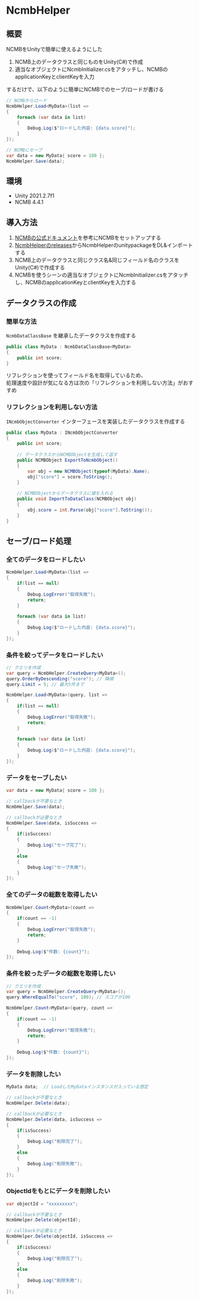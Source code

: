 # NcmbHelper
## 概要
NCMBをUnityで簡単に使えるようにした

1. NCMB上のデータクラスと同じものをUnity(C#)で作成
2. 適当なオブジェクトにNcmbInitializer.csをアタッチし、NCMBのapplicationKeyとclientKeyを入力

するだけで、以下のように簡単にNCMBでのセーブ/ロードが書ける

```cs
// NCMBからロード
NcmbHelper.Load<MyData>(list =>
{
    foreach (var data in list)
    {
        Debug.Log($"ロードした内容: {data.score}");
    }
});

// NCMBにセーブ
var data = new MyData{ score = 100 };
NcmbHelper.Save(data);
```

## 環境
- Unity 2021.2.7f1
- NCMB 4.4.1

## 導入方法
1. [NCMBの公式ドキュメント](https://mbaas.nifcloud.com/doc/current/introduction/quickstart_unity.html)を参考にNCMBをセットアップする
2. [NcmbHelperのreleases](https://github.com/Yusuke57/NcmbHelper/releases)からNcmbHelperのunitypackageをDL&インポートする
3. NCMB上のデータクラスと同じクラス名&同じフィールド名のクラスをUnity(C#)で作成する
4. NCMBを使うシーンの適当なオブジェクトにNcmbInitializer.csをアタッチし、NCMBのapplicationKeyとclientKeyを入力する


## データクラスの作成

### 簡単な方法
`NcmbDataClassBase` を継承したデータクラスを作成する

```cs
public class MyData : NcmbDataClassBase<MyData>
{
    public int score;
}
```

リフレクションを使ってフィールド名を取得しているため、  
処理速度や設計が気になる方は次の「リフレクションを利用しない方法」がおすすめ

### リフレクションを利用しない方法
`INcmbObjectConverter` インターフェースを実装したデータクラスを作成する

```cs
public class MyData : INcmbObjectConverter
{
    public int score;
    
    // データクラスからNCMBObjectを生成して返す
    public NCMBObject ExportToNcmbObject()
    {
        var obj = new NCMBObject(typeof(MyData).Name);
        obj["score"] = score.ToString();
    }
    
    // NCMBObjectからデータクラスに値を入れる
    public void ImportToDataClass(NCMBObject obj)
    {
        obj.score = int.Parse(obj["score"].ToString());
    }
}
```


## セーブ/ロード処理

### 全てのデータをロードしたい
```cs
NcmbHelper.Load<MyData>(list =>
{
    if(list == null)
    {
        Debug.LogError("取得失敗");
        return;
    }
    
    foreach (var data in list)
    {
        Debug.Log($"ロードした内容: {data.score}");
    }
});
```

### 条件を絞ってデータをロードしたい
```cs
// クエリを作成
var query = NcmbHelper.CreateQuery<MyData>();
query.OrderByDescending("score"); // 降順
query.Limit = 5; // 最大5件まで

NcmbHelper.Load<MyData>(query, list =>
{
    if(list == null)
    {
        Debug.LogError("取得失敗");
        return;
    }
    
    foreach (var data in list)
    {
        Debug.Log($"ロードした内容: {data.score}");
    }
});
```

### データをセーブしたい
```cs
var data = new MyData{ score = 100 };

// callbackが不要なとき
NcmbHelper.Save(data);

// callbackが必要なとき
NcmbHelper.Save(data, isSuccess => 
{
    if(isSuccess)
    {
        Debug.Log("セーブ完了");
    }
    else
    {
        Debug.Log("セーブ失敗");
    }
});
```

### 全てのデータの総数を取得したい
```cs
NcmbHelper.Count<MyData>(count =>
{
    if(count == -1)
    {
        Debug.LogError("取得失敗");
        return;
    }
    
    Debug.Log($"件数: {count}");
});
```

### 条件を絞ったデータの総数を取得したい
```cs
// クエリを作成
var query = NcmbHelper.CreateQuery<MyData>();
query.WhereEqualTo("score", 100); // スコアが100

NcmbHelper.Count<MyData>(query, count =>
{
    if(count == -1)
    {
        Debug.LogError("取得失敗");
        return;
    }
    
    Debug.Log($"件数: {count}");
});
```

### データを削除したい
```cs
MyData data;  // LoadしたMyDataインスタンスが入っている想定

// callbackが不要なとき
NcmbHelper.Delete(data);

// callbackが必要なとき
NcmbHelper.Delete(data, isSuccess =>
{
    if(isSuccess)
    {
        Debug.Log("削除完了");
    }
    else
    {
        Debug.Log("削除失敗");
    }
});
```

### ObjectIdをもとにデータを削除したい
```cs
var objectId = "xxxxxxxxx";

// callbackが不要なとき
NcmbHelper.Delete(objectId);

// callbackが必要なとき
NcmbHelper.Delete(objectId, isSuccess =>
{
    if(isSuccess)
    {
        Debug.Log("削除完了");
    }
    else
    {
        Debug.Log("削除失敗");
    }
});
```
